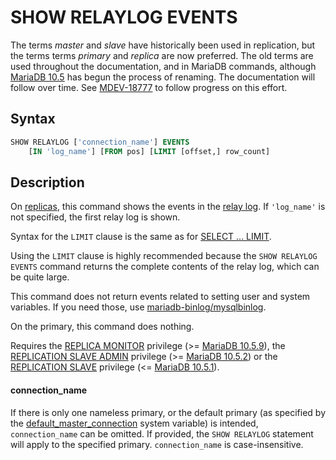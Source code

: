 # SHOW RELAYLOG EVENTS

The terms <em>master</em> and <em>slave</em> have historically been used in replication, but the terms terms <em>primary</em> and <em>replica</em> are now preferred. The old terms are used throughout the documentation, and in MariaDB commands, although [MariaDB 10.5](/kb/en/what-is-mariadb-105/) has begun the process of renaming. The documentation will follow over time. See [MDEV-18777](https://jira.mariadb.org/browse/MDEV-18777) to follow progress on this effort.

## Syntax

```sql
SHOW RELAYLOG ['connection_name'] EVENTS
    [IN 'log_name'] [FROM pos] [LIMIT [offset,] row_count]
```

## Description

On [replicas](/replication/standard-replication), this command shows the events in the [relay log](/mariadb-administration/server-monitoring-logs/binary-log/relay-log). If `'log_name'` is not specified, the first relay log is shown.

Syntax for the `LIMIT` clause is the same as for [SELECT ... LIMIT](/kb/en/select/#limit).

Using the `LIMIT` clause is highly recommended because the `SHOW RELAYLOG EVENTS` command returns the complete contents of the relay log, which can be quite large.

This command does not return events related to setting user and system variables. If you need those, use [mariadb-binlog/mysqlbinlog](/clients-utilities/mysqlbinlog).

On the primary, this command does nothing.

Requires the [REPLICA MONITOR](/kb/en/grant/#replica-monitor) privilege (&gt;= [MariaDB 10.5.9](/kb/en/mariadb-1059-release-notes/)), the [REPLICATION SLAVE ADMIN](/kb/en/grant/#replication-slave-admin) privilege (&gt;= [MariaDB 10.5.2](/kb/en/mariadb-1052-release-notes/)) or the [REPLICATION SLAVE](/kb/en/grant/#replication-slave) privilege (&lt;= [MariaDB 10.5.1](/kb/en/mariadb-1051-release-notes/)).

#### connection_name

If there is only one nameless primary, or the default primary (as specified by the [default_master_connection](/kb/en/replication-and-binary-log-server-system-variables/#default_master_connection) system variable) is intended, `connection_name` can be omitted. If provided, the `SHOW RELAYLOG` statement will apply to the specified primary. `connection_name` is case-insensitive.